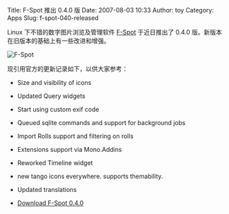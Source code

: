 Title: F-Spot 推出 0.4.0 版
Date: 2007-08-03 10:33
Author: toy
Category: Apps
Slug: f-spot-040-released

Linux 下不错的数字图片浏览及管理软件
[F-Spot](http://linuxtoy.org/archives/f-spot_0_2_0.html) 于近日推出了
0.4.0 版。新版本在旧版本的基础上有一些改进和增强。

![F-Spot](http://i.linuxtoy.org/i/logo/f-spot.png)

现引用官方的更新记录如下，以供大家参考：

- Size and visibility of icons  
- Updated Query widgets  
- Start using custom exif code  
- Queued sqlite commands and support for background jobs  
- Import Rolls support and filtering on rolls  
- Extensions support via Mono.Addins  
- Reworked Timeline widget  
- new tango icons everywhere. supports themability.  
- Updated translations

- [Download F-Spot
0.4.0](http://ftp.gnome.org/pub/gnome/sources/f-spot/0.4/)
